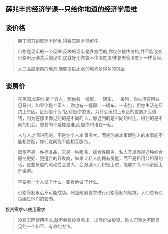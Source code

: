 ## 薛兆丰的经济学课--只给你地道的经济学思维



## 谈价格

> 庖丁的刀到底好不好用,得看它能不能解牛.

> 价格是现实的一个反映,反映的现实是多方面的,你仅仅按住价格,并不能改变价格所反映背后的现实.这就好比你管不住温度,却非要去管温度计一样荒唐.

> 人口高度聚集的地方,能够提供比别的地方多得多的机会.



## 谈房价

> 在美国,如果你是个穷人，那你有一幢房、一辆车、一条狗，你生活在阿拉巴马州，如果你是个富人，你也有一幢房、一辆车、一条狗，但你生活在纽约上东区。区别是什么?区别是你位置。为什么纽约上东区的位置那么值钱，因为在那里你见到的是不同的人，你遇到的是不同的经历，得到的是不同的机会。重要的不是你是谁,而是你和谁在一起。



> 人与人之间讲究的，不是你个人本事多大，而是你的本事跟别人的本事能不能相匹配，你们之间能不能相互服务。



> 房屋不是一件标准品，它是一种服务，综合性服务，私人开发商是这种综合服务更好、更适合的开发商，如果让私人能拥有房屋，而不是租用公租房的话，这些房屋的流动性会更大，会鼓励人们积极上进，能够扩大不同家庭上升渠道。



> 不要看一个人说了什么，要看他做了什么。



> 价格管制永远不可能成功。凡是政府要求进行价格管制的地方，人们总有对策绕过他们的管制。



投资需求vs使用需求

> 没有实际使用需求,就不会有投资需求。出高价做投资，是人们表达不同意见的一个和平、有效的方法。

  